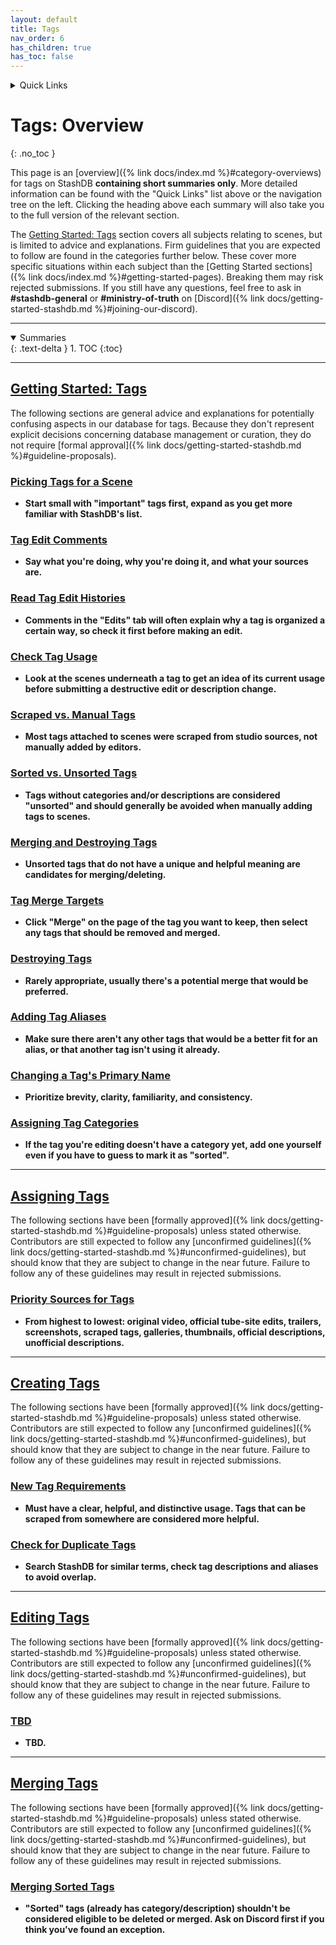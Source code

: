 ```yaml
---
layout: default
title: Tags
nav_order: 6
has_children: true
has_toc: false
---
```


<details markdown="block">
  <summary>
    Quick Links
  </summary>
  {: .text-delta }
1. [Getting Started: Tags](getting-started-tags)
2. [Assigning Tags](assigning-tags)
3. [Creating Tags](creating-tags)
4. [Editing Tags](editing-tags)
5. [Merging Tags](merging-tags)
</details>

# **Tags: Overview**
{: .no_toc }

This page is an [overview]({% link docs/index.md %}#category-overviews) for tags on StashDB **containing short summaries only**. More detailed information can be found with the "Quick Links" list above or the navigation tree on the left. Clicking the heading above each summary will also take you to the full version of the relevant section.

The [Getting Started: Tags](getting-started-tags) section covers all subjects relating to scenes, but is limited to advice and explanations. Firm guidelines that you are expected to follow are found in the categories further below. These cover more specific situations within each subject than the [Getting Started sections]({% link docs/index.md %}#getting-started-pages). Breaking them may risk rejected submissions. If you still have any questions, feel free to ask in **#stashdb-general** or **#ministry-of-truth** on [Discord]({% link docs/getting-started-stashdb.md %}#joining-our-discord).

***

<details open markdown="block">
  <summary>
    Summaries
  </summary>
  {: .text-delta }
1. TOC
{:toc}
</details>

***

## **[Getting Started: Tags](getting-started-tags)**
The following sections are general advice and explanations for potentially confusing aspects in our database for tags. Because they don't represent explicit decisions concerning database management or curation, they do not require [formal approval]({% link docs/getting-started-stashdb.md %}#guideline-proposals).

### [Picking Tags for a Scene](getting-started-tags#picking-tags-for-a-scene)
  - **Start small with "important" tags first, expand as you get more familiar with StashDB's list.**

### [Tag Edit Comments](getting-started-tags#tag-edit-comments)
  - **Say what you're doing, why you're doing it, and what your sources are.**

### [Read Tag Edit Histories](getting-started-tags#read-tag-edit-histories)
  - **Comments in the "Edits" tab will often explain why a tag is organized a certain way, so check it first before making an edit.**

### [Check Tag Usage](getting-started-tags#check-tag-usage)
  - **Look at the scenes underneath a tag to get an idea of its current usage before submitting a destructive edit or description change.**

### [Scraped vs. Manual Tags](getting-started-tags#scraped-vs-manual-tags)
  - **Most tags attached to scenes were scraped from studio sources, not manually added by editors.**

### [Sorted vs. Unsorted Tags](getting-started-tags#sorted-vs-unsorted-tags)
  - **Tags without categories and/or descriptions are considered "unsorted" and should generally be avoided when manually adding tags to scenes.**

### [Merging and Destroying Tags](getting-started-tags#merging-and-destroying-tags)
  - **Unsorted tags that do not have a unique and helpful meaning are candidates for merging/deleting.**

### [Tag Merge Targets](getting-started-tags#tag-merge-targets)
  - **Click "Merge" on the page of the tag you want to keep, then select any tags that should be removed and merged.**

### [Destroying Tags](getting-started-tags#destroying-tags)
  - **Rarely appropriate, usually there's a potential merge that would be preferred.**

### [Adding Tag Aliases](getting-started-tags#adding-tag-aliases)
  - **Make sure there aren't any other tags that would be a better fit for an alias, or that another tag isn't using it already.**

### [Changing a Tag's Primary Name](getting-started-tags#changing-a-tags-primary-name)
  - **Prioritize brevity, clarity, familiarity, and consistency.**

### [Assigning Tag Categories](getting-started-tags#assigning-tag-categories)
  - **If the tag you're editing doesn't have a category yet, add one yourself even if you have to guess to mark it as "sorted".**

***

## **[Assigning Tags](assigning-tags)**
The following sections have been [formally approved]({% link docs/getting-started-stashdb.md %}#guideline-proposals) unless stated otherwise. Contributors are still expected to follow any [unconfirmed guidelines]({% link docs/getting-started-stashdb.md %}#unconfirmed-guidelines), but should know that they are subject to change in the near future. Failure to follow any of these guidelines may result in rejected submissions.

### [Priority Sources for Tags](assigning-tags#priority-sources-for-tags)
  - **From highest to lowest: original video, official tube-site edits, trailers, screenshots, scraped tags, galleries, thumbnails, official descriptions, unofficial descriptions.**

***

## **[Creating Tags](creating-tags)**
The following sections have been [formally approved]({% link docs/getting-started-stashdb.md %}#guideline-proposals) unless stated otherwise. Contributors are still expected to follow any [unconfirmed guidelines]({% link docs/getting-started-stashdb.md %}#unconfirmed-guidelines), but should know that they are subject to change in the near future. Failure to follow any of these guidelines may result in rejected submissions.

### [New Tag Requirements](creating-tags#new-tag-requirements)
  - **Must have a clear, helpful, and distinctive usage. Tags that can be scraped from somewhere are considered more helpful.**

### [Check for Duplicate Tags](creating-tags#check-for-duplicate-tags)
  - **Search StashDB for similar terms, check tag descriptions and aliases to avoid overlap.**

***

## **[Editing Tags](editing-tags)**
The following sections have been [formally approved]({% link docs/getting-started-stashdb.md %}#guideline-proposals) unless stated otherwise. Contributors are still expected to follow any [unconfirmed guidelines]({% link docs/getting-started-stashdb.md %}#unconfirmed-guidelines), but should know that they are subject to change in the near future. Failure to follow any of these guidelines may result in rejected submissions.

### [TBD](editing-tags#)
  - **TBD.**

***

## **[Merging Tags](merging-tags)**
The following sections have been [formally approved]({% link docs/getting-started-stashdb.md %}#guideline-proposals) unless stated otherwise. Contributors are still expected to follow any [unconfirmed guidelines]({% link docs/getting-started-stashdb.md %}#unconfirmed-guidelines), but should know that they are subject to change in the near future. Failure to follow any of these guidelines may result in rejected submissions.

### [Merging Sorted Tags](merging-tags#merging-sorted-tags)
  - **"Sorted" tags (already has category/description) shouldn't be considered eligible to be deleted or merged. Ask on Discord first if you think you've found an exception.**
